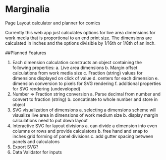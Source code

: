 # Marginalia
Page Layout calculator and planner for comics

Currently this web app just calculates options for live area dimensions for work media that is proportional to an end print size.
The dimensions are calculated in Inches and the options divisible by 1/16th or 1/8th of an inch.

##Planned Features

1. Each dimension calculation constructs an object containing the following properties:
  a. Live area dimensions
  b. Margin offset calculations from work media size
  c. Fraction (string) values for dimensions displayed on click of value
  d. centers for each dimension
  e. dimension conversion to pixels for SVG rendering
  f. additional properties for SVG rendering (undeveloped)
2. Number => Fraction string conversion
  a. Parse decimal from number and convert to fraction (string) 
  b. concatinate to whole number and store in object
3. SVG visualization of dimensions
  a. selecting a dimensions scheme will visualize live area in dimensions of work medium size
  b. display margin calculations need to put down layout
4. Interactive SVG for layout divisions
  a. can divide a dimension into even columns or rows and provide calculatons
  b. free hand and snap to inches grid forming of panel divisions
  c. add gutter spacing between panels and calculatons
5. Export SVG?
6. Data Validator for inputs

